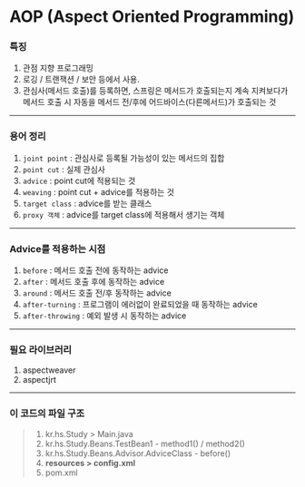 # AOP (Aspect Oriented Programming)

### 특징
1. 관점 지향 프로그래밍
2. 로깅 / 트랜잭션 / 보안 등에서 사용.
3. 관심사(메서드 호출)를 등록하면, 스프링은 메서드가 호출되는지 계속 지켜보다가 메서드 호출 시 자동을 메서드 전/후에 어드바이스(다른메서드)가 호출되는 것

---

### 용어 정리
1. `joint point` : 관심사로 등록될 가능성이 있는 메서드의 집합
2. `point cut` : 실제 관심사
3. `advice` : point cut에 적용되는 것
4. `weaving` : point cut + advice를 적용하는 것
5. `target class` : advice를 받는 클래스
6. `proxy 객체` : advice를 target class에 적용해서 생기는 객체

---

### Advice를 적용하는 시점
1. `before` : 메서드 호출 전에 동작하는 advice
2. `after` : 메서드 호출 후에 동작하는 advice
3.  `around` : 메서드 호출 전/후 동작하는 advice
4.  `after-turning` : 프로그램이 에러없이 완료되었을 때 동작하는 advice
5.  `after-throwing` : 예외 발생 시 동작하는 advice

---

### 필요 라이브러리
1. aspectweaver
2. aspectjrt

---

### 이 코드의 파일 구조
> 1. kr.hs.Study > Main.java
> 2. kr.hs.Study.Beans.TestBean1 - method1() / method2()
> 3. kr.hs.Study.Beans.Advisor.AdviceClass - before()
> 4. **resources > config.xml**
> 5. pom.xml